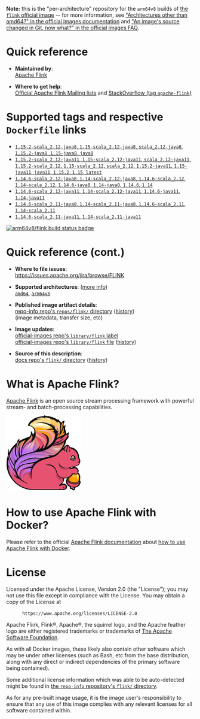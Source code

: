<!--

********************************************************************************

WARNING:

    DO NOT EDIT "flink/README.md"

    IT IS AUTO-GENERATED

    (from the other files in "flink/" combined with a set of templates)

********************************************************************************

-->

**Note:** this is the "per-architecture" repository for the `arm64v8` builds of [the `flink` official image](https://hub.docker.com/_/flink) -- for more information, see ["Architectures other than amd64?" in the official images documentation](https://github.com/docker-library/official-images#architectures-other-than-amd64) and ["An image's source changed in Git, now what?" in the official images FAQ](https://github.com/docker-library/faq#an-images-source-changed-in-git-now-what).

# Quick reference

-	**Maintained by**:  
	[Apache Flink](https://flink.apache.org/community.html#people)

-	**Where to get help**:  
	[Official Apache Flink Mailing lists](https://flink.apache.org/community.html#mailing-lists) and [StackOverflow (tag `apache-flink`)](https://stackoverflow.com/questions/tagged/apache-flink)

# Supported tags and respective `Dockerfile` links

-	[`1.15.2-scala_2.12-java8`, `1.15-scala_2.12-java8`, `scala_2.12-java8`, `1.15.2-java8`, `1.15-java8`, `java8`](https://github.com/apache/flink-docker/blob/4794f9425513fb4c0b55ec1efd629e8eb7e5d8c5/1.15/scala_2.12-java8-ubuntu/Dockerfile)
-	[`1.15.2-scala_2.12-java11`, `1.15-scala_2.12-java11`, `scala_2.12-java11`, `1.15.2-scala_2.12`, `1.15-scala_2.12`, `scala_2.12`, `1.15.2-java11`, `1.15-java11`, `java11`, `1.15.2`, `1.15`, `latest`](https://github.com/apache/flink-docker/blob/4794f9425513fb4c0b55ec1efd629e8eb7e5d8c5/1.15/scala_2.12-java11-ubuntu/Dockerfile)
-	[`1.14.6-scala_2.12-java8`, `1.14-scala_2.12-java8`, `1.14.6-scala_2.12`, `1.14-scala_2.12`, `1.14.6-java8`, `1.14-java8`, `1.14.6`, `1.14`](https://github.com/apache/flink-docker/blob/ac2ab461244d8329144e1a5069ac2ce714201e69/1.14/scala_2.12-java8-ubuntu/Dockerfile)
-	[`1.14.6-scala_2.12-java11`, `1.14-scala_2.12-java11`, `1.14.6-java11`, `1.14-java11`](https://github.com/apache/flink-docker/blob/ac2ab461244d8329144e1a5069ac2ce714201e69/1.14/scala_2.12-java11-ubuntu/Dockerfile)
-	[`1.14.6-scala_2.11-java8`, `1.14-scala_2.11-java8`, `1.14.6-scala_2.11`, `1.14-scala_2.11`](https://github.com/apache/flink-docker/blob/ac2ab461244d8329144e1a5069ac2ce714201e69/1.14/scala_2.11-java8-ubuntu/Dockerfile)
-	[`1.14.6-scala_2.11-java11`, `1.14-scala_2.11-java11`](https://github.com/apache/flink-docker/blob/ac2ab461244d8329144e1a5069ac2ce714201e69/1.14/scala_2.11-java11-ubuntu/Dockerfile)

[![arm64v8/flink build status badge](https://img.shields.io/jenkins/s/https/doi-janky.infosiftr.net/job/multiarch/job/arm64v8/job/flink.svg?label=arm64v8/flink%20%20build%20job)](https://doi-janky.infosiftr.net/job/multiarch/job/arm64v8/job/flink/)

# Quick reference (cont.)

-	**Where to file issues**:  
	https://issues.apache.org/jira/browse/FLINK

-	**Supported architectures**: ([more info](https://github.com/docker-library/official-images#architectures-other-than-amd64))  
	[`amd64`](https://hub.docker.com/r/amd64/flink/), [`arm64v8`](https://hub.docker.com/r/arm64v8/flink/)

-	**Published image artifact details**:  
	[repo-info repo's `repos/flink/` directory](https://github.com/docker-library/repo-info/blob/master/repos/flink) ([history](https://github.com/docker-library/repo-info/commits/master/repos/flink))  
	(image metadata, transfer size, etc)

-	**Image updates**:  
	[official-images repo's `library/flink` label](https://github.com/docker-library/official-images/issues?q=label%3Alibrary%2Fflink)  
	[official-images repo's `library/flink` file](https://github.com/docker-library/official-images/blob/master/library/flink) ([history](https://github.com/docker-library/official-images/commits/master/library/flink))

-	**Source of this description**:  
	[docs repo's `flink/` directory](https://github.com/docker-library/docs/tree/master/flink) ([history](https://github.com/docker-library/docs/commits/master/flink))

# What is Apache Flink?

[Apache Flink](https://flink.apache.org/) is an open source stream processing framework with powerful stream- and batch-processing capabilities.

![logo](https://raw.githubusercontent.com/docker-library/docs/71398f44551617e3934a86b4b7a3c770ae093b59/flink/logo.png)

# How to use Apache Flink with Docker?

Please refer to the official [Apache Flink documentation](https://ci.apache.org/projects/flink/flink-docs-master/) about [how to use Apache Flink with Docker](https://ci.apache.org/projects/flink/flink-docs-master/ops/deployment/docker.html).

# License

Licensed under the Apache License, Version 2.0 (the "License"); you may not use this file except in compliance with the License. You may obtain a copy of the License at

	      https://www.apache.org/licenses/LICENSE-2.0

Apache Flink, Flink®, Apache®, the squirrel logo, and the Apache feather logo are either registered trademarks or trademarks of [The Apache Software Foundation](https://apache.org/).

As with all Docker images, these likely also contain other software which may be under other licenses (such as Bash, etc from the base distribution, along with any direct or indirect dependencies of the primary software being contained).

Some additional license information which was able to be auto-detected might be found in [the `repo-info` repository's `flink/` directory](https://github.com/docker-library/repo-info/tree/master/repos/flink).

As for any pre-built image usage, it is the image user's responsibility to ensure that any use of this image complies with any relevant licenses for all software contained within.
